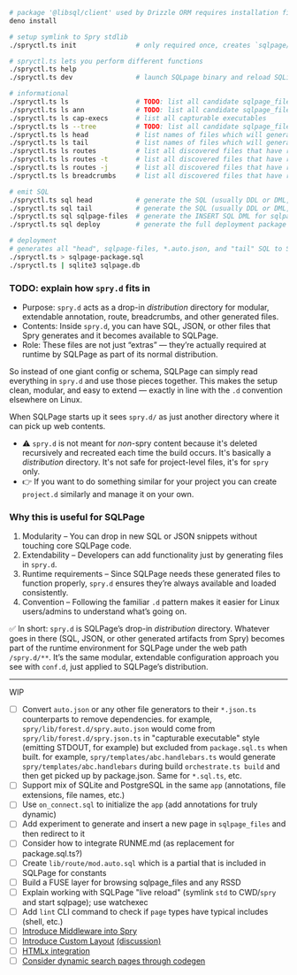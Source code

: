 ```bash
# package '@libsql/client' used by Drizzle ORM requires installation first
deno install

# setup symlink to Spry stdlib
./spryctl.ts init               # only required once, creates `sqlpage/sqlpage.json` and `src/spry` symlink

# spryctl.ts lets you perform different functions
./spryctl.ts help
./spryctl.ts dev                # launch SQLpage binary and reload SQLite content on file changes

# informational
./spryctl.ts ls                 # TODO: list all candidate sqlpage_files content files and if there are any annotation errors
./spryctl.ts ls ann             # TODO: list all candidate sqlpage_files that have been annotated with `@spry.*`
./spryctl.ts ls cap-execs       # list all capturable executables
./spryctl.ts ls --tree          # TODO: list all candidate sqlpage_files content files as a tree
./spryctl.ts ls head            # list names of files which will generate SQL DDL/DML for "init" operations that go before sqlpage_files inserts
./spryctl.ts ls tail            # list names of files which will generate SQL DDL/DML for "finalization" operations that go after sqlpage_files inserts
./spryctl.ts ls routes          # list all discovered files that have route annotations as a tree
./spryctl.ts ls routes -t       # list all discovered files that have route annotations as a table
./spryctl.ts ls routes -j       # list all discovered files that have route annotations as JSON
./spryctl.ts ls breadcrumbs     # list all discovered files that have route annotations as breadcrumbs

# emit SQL
./spryctl.ts sql head           # generate the SQL (usually DDL or DML, not SQL) that go before sqlpage_files inserts
./spryctl.ts sql tail           # generate the SQL (usually DDL or DML, not SQL) that go after sqlpage_files inserts
./spryctl.ts sql sqlpage-files  # generate the INSERT SQL DML for sqlpage_files contents
./spryctl.ts sql deploy         # generate the full deployment package (all the above)

# deployment
# generates all "head", sqlpage-files, *.auto.json, and "tail" SQL to STDOUT
./spryctl.ts > sqlpage-package.sql
./spryctl.ts | sqlite3 sqlpage.db
```

### TODO: explain how `spry.d` fits in

- Purpose: `spry.d` acts as a drop-in _distribution_ directory for modular,
  extendable annotation, route, breadcrumbs, and other generated files.
- Contents: Inside `spry.d`, you can have SQL, JSON, or other files that Spry
  generates and it becomes available to SQLPage.
- Role: These files are not just “extras” — they’re actually required at runtime
  by SQLPage as part of its normal distribution.

So instead of one giant config or schema, SQLPage can simply read everything in
`spry.d` and use those pieces together. This makes the setup clean, modular, and
easy to extend — exactly in line with the `.d` convention elsewhere on Linux.

When SQLPage starts up it sees `spry.d/` as just another directory where it can
pick up web contents.

- ⚠️ `spry.d` is not meant for _non_-spry content because it's deleted
  recursively and recreated each time the build occurs. It's basically a
  _distribution_ directory. It's not safe for project-level files, it's for
  `spry` only.
- 👉 If you want to do something similar for your project you can create
  `project.d` similarly and manage it on your own.

### Why this is useful for SQLPage

1. Modularity – You can drop in new SQL or JSON snippets without touching core
   SQLPage code.
2. Extendability – Developers can add functionality just by generating files in
   `spry.d`.
3. Runtime requirements – Since SQLPage needs these generated files to function
   properly, `spry.d` ensures they’re always available and loaded consistently.
4. Convention – Following the familiar `.d` pattern makes it easier for Linux
   users/admins to understand what’s going on.

✅ In short: `spry.d` is SQLPage’s drop-in _distribution_ directory. Whatever
goes in there (SQL, JSON, or other generated artifacts from Spry) becomes part
of the runtime environment for SQLPage under the web path `/spry.d/**`. It’s the
same modular, extendable configuration approach you see with `conf.d`, just
applied to SQLPage’s distribution.

---

WIP

- [ ] Convert `auto.json` or any other file generators to their `*.json.ts`
      counterparts to remove dependencies. for example,
      `spry/lib/forest.d/spry.auto.json` would come from
      `spry/lib/forest.d/spry.json.ts` in "capturable executable" style
      (emitting STDOUT, for example) but excluded from `package.sql.ts` when
      built. for example, `spry/templates/abc.handlebars.ts` would generate
      `spry/templates/abc.handlebars` during build `orchestrate.ts build` and
      then get picked up by package.json. Same for `*.sql.ts`, etc.
- [ ] Support mix of SQLite and PostgreSQL in the same `app` (annotations, file
      extensions, file names, etc.)
- [ ] Use `on_connect.sql` to initialize the `app` (add annotations for truly
      dynamic)
- [ ] Add experiment to generate and insert a new page in `sqlpage_files` and
      then redirect to it
- [ ] Consider how to integrate RUNME.md (as replacement for package.sql.ts?)
- [ ] Create `lib/route/mod.auto.sql` which is a partial that is included in
      SQLPage for constants
- [ ] Build a FUSE layer for browsing sqlpage_files and any RSSD
- [ ] Explain working with SQLPage "live reload" (symlink `std` to CWD/`spry`
      and start sqlpage); use watchexec
- [ ] Add `lint` CLI command to check if `page` types have typical includes
      (shell, etc.)
- [ ] [Introduce Middleware into Spry](https://github.com/sqlpage/SQLPage/discussions/584)
- [ ] [Introduce Custom Layout](https://github.com/sqlpage/SQLPage/blob/main/sqlpage/templates/shell.handlebars)
      [(discussion)](https://github.com/sqlpage/SQLPage/discussions/731)
- [ ] [HTMLx integration](https://github.com/sqlpage/SQLPage/discussions/628)
- [ ] [Consider dynamic search pages through codegen](https://github.com/sqlpage/SQLPage/discussions/699)
